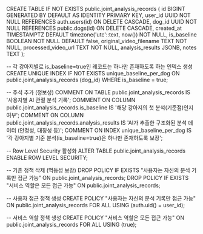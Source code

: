 CREATE TABLE IF NOT EXISTS public.joint_analysis_records (
    id BIGINT GENERATED BY DEFAULT AS IDENTITY PRIMARY KEY,
    user_id UUID NOT NULL REFERENCES auth.users(id) ON DELETE CASCADE,
    dog_id UUID NOT NULL REFERENCES public.dogs(id) ON DELETE CASCADE,
    created_at TIMESTAMPTZ DEFAULT timezone('utc'::text, now()) NOT NULL,
    is_baseline BOOLEAN NOT NULL DEFAULT false,
    original_video_filename TEXT NOT NULL,
    processed_video_url TEXT NOT NULL,
    analysis_results JSONB,
    notes TEXT
);

-- 각 강아지별로 is_baseline=true인 레코드는 하나만 존재하도록 하는 인덱스 생성
CREATE UNIQUE INDEX IF NOT EXISTS unique_baseline_per_dog
ON public.joint_analysis_records (dog_id)
WHERE is_baseline = true;

-- 주석 추가 (정보성)
COMMENT ON TABLE public.joint_analysis_records IS '사용자별 AI 관절 분석 기록';
COMMENT ON COLUMN public.joint_analysis_records.is_baseline IS '해당 강아지의 첫 분석(기준점)인지 여부';
COMMENT ON COLUMN public.joint_analysis_records.analysis_results IS 'AI가 추출한 구조화된 분석 데이터 (안정성, 대칭성 등)';
COMMENT ON INDEX unique_baseline_per_dog IS '각 강아지별 기준 분석(is_baseline=true)은 하나만 존재하도록 보장';

-- Row Level Security 활성화
ALTER TABLE public.joint_analysis_records ENABLE ROW LEVEL SECURITY;

-- 기존 정책 삭제 (멱등성 보장)
DROP POLICY IF EXISTS "사용자는 자신의 분석 기록만 접근 가능" ON public.joint_analysis_records;
DROP POLICY IF EXISTS "서비스 역할은 모든 접근 가능" ON public.joint_analysis_records;

-- 사용자 접근 정책 생성
CREATE POLICY "사용자는 자신의 분석 기록만 접근 가능"
ON public.joint_analysis_records
FOR ALL
USING (auth.uid() = user_id);

-- 서비스 역할 정책 생성
CREATE POLICY "서비스 역할은 모든 접근 가능"
ON public.joint_analysis_records
FOR ALL
USING (true);